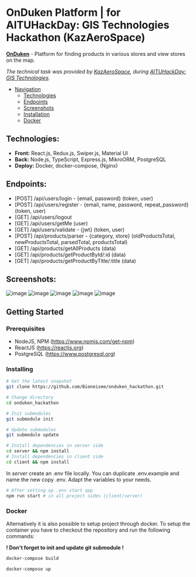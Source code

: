 # OnDuken Platform | for AITUHackDay: GIS Technologies Hackathon (KazAeroSpace)
[**OnDuken**](https://github.com/Bioneisme/kazaerospace_hackathon_backend) - Platform for finding products in various stores and view stores on the map.

*The technical task was provided by [KazAeroSpace](https://kazaerospace.kz/), during [AITUHackDay: GIS Technologies](http://hackaton.astanait.edu.kz/).*

- [Navigation](#navigation)
    - [Technologies](#technologies)
    - [Endpoints](#endpoints)
    - [Screenshots](#screenshots)
    - [Installation](#prerequisites)
    - [Docker](#docker)

## Technologies:
* **Front:** React.js, Redux.js, Swiper.js, Material UI
* **Back:** Node.js, TypeScript, Express.js, MikroORM, PostgreSQL
* **Deploy:** Docker, docker-compose, (Nginx)

## Endpoints:
* [POST] /api/users/login - {email, password} (token, user)
* [POST] /api/users/register - {email, name, password, repeat_password} (token, user)
* [GET] /api/users/logout
* [GET] /api/users/getMe (user)
* [GET] /api/users/validate - {jwt} (token, user)
* [POST] /api/products/parser - {category, store} (oldProductsTotal, newProductsTotal, parsedTotal, productsTotal)
* [GET] /api/products/getAllProducts (data)
* [GET] /api/products/getProductById/:id (data)
* [GET] /api/products/getProductByTitle/:title (data)

## Screenshots:
![image](https://user-images.githubusercontent.com/92920845/204086374-ee11214a-119d-4fa9-bfe3-a95a41d3ca4c.png)
![image](https://user-images.githubusercontent.com/92920845/204086380-4f9a939b-a164-42cb-8b3e-c2d38d3eaf4e.png)
![image](https://user-images.githubusercontent.com/92920845/204086387-1c4020e6-16ef-4e5d-a1e8-253794844487.png)
![image](https://user-images.githubusercontent.com/92920845/204086401-fa253605-cc35-4ca1-892b-8598a01472e8.png)
![image](https://user-images.githubusercontent.com/92920845/204086411-7d031a4c-3369-4ba9-83a8-e555512e340f.png)


## Getting Started
### Prerequisites
* NodeJS, NPM (https://www.npmjs.com/get-npm)
* ReactJS (https://reactjs.org)
* PostgreSQL (https://www.postgresql.org)

### Installing
```bash
# Get the latest snapshot
git clone https://github.com/Bioneisme/onduken_hackathon.git
```
``` bash
# Change directory
cd onduken_hackathon
```
``` bash
# Init submodules
git submodule init
```
``` bash
# Update submodules
git submodule update
```
``` bash
# Install dependencies in server side
cd server && npm install
# Install dependencies in client side
cd client && npm install
```
In *server* create an .env file locally. You can duplicate .env.example and name the new copy .env. Adapt the variables to your needs.
``` bash
# After setting up .env start app
npm run start # in all project sides (client/server)
```

### Docker
Alternatively it is also possible to setup project through docker. To setup the container you have to checkout the repository and run the following commands:

**! Don't forget to init and update git submodule !**
``` bash
docker-compose build
```
``` bash
docker-compose up
```
